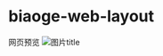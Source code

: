 # biaoge-web-layout
网页预览
![](https://github.com/niuniu315/biaoge-web-layout/blob/demo-1/src/111.png "图片title")
